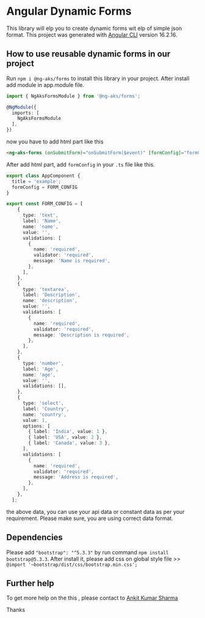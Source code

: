 # Angular Dynamic Forms

This library will elp you to create dynamic forms wit elp of simple json format.
This project was generated with [Angular CLI](https://github.com/angular/angular-cli) version 16.2.16.

## How to use reusable dynamic forms in our project

Run `npm i @ng-aks/forms` to install this library in your project. After install add module in app.module file.

```ts
import { NgAksFormsModule } from '@ng-aks/forms';

@NgModule({
  imports: [
    NgAksFormsModule
  ],
}) 
```

now you have to add html part like this

```html
<ng-aks-forms (onSubmitForm)="onSubmitForm($event)" [formConfig]="formConfig"></ng-aks-forms>
```
After add html part, add `formConfig` in your `.ts` file like this.
```ts
export class AppComponent {
  title = 'example';
  formConfig = FORM_CONFIG
}

export const FORM_CONFIG = [
    {
      type: 'text',
      label: 'Name',
      name: 'name',
      value: '',
      validations: [
        {
          name: 'required',
          validator: 'required',
          message: 'Name is required',
        },
      ],
    },
    {
      type: 'textarea',
      label: 'Description',
      name: 'description',
      value: '',
      validations: [
        {
          name: 'required',
          validator: 'required',
          message: 'Description is required',
        },
      ],
    },
    {
      type: 'number',
      label: 'Age',
      name: 'age',
      value: '',
      validations: [],
    },
    {
      type: 'select',
      label: 'Country',
      name: 'country',
      value: 1,
      options: [
        { label: 'India', value: 1 },
        { label: 'USA', value: 2 },
        { label: 'Canada', value: 3 },
      ],
      validations: [
        {
          name: 'required',
          validator: 'required',
          message: 'Address is required',
        },
      ],
    },
  ];
```
the above data, you can use your api data or constant data as per your requirement.
Please make sure, you are using correct data format.

## Dependencies

Please add `"bootstrap": "^5.3.3"` by run command `npm install bootstrap@5.3.3`. After install it, please add css on global style file >> `@import '~bootstrap/dist/css/bootstrap.min.css';`

## Further help

To get more help on the this , please contact to [Ankit Kumar Sharma](https://www.ankitkumarsharma.com/)

Thanks
